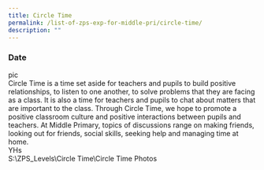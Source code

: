 ```yaml
---
title: Circle Time
permalink: /list-of-zps-exp-for-middle-pri/circle-time/
description: ""
---
```

### **Date**
pic<br>Circle Time is a time set aside for teachers and pupils to build positive relationships, to listen to one another, to solve problems that they are facing as a class. It is also a time for teachers and pupils to chat about matters that are important to the class. Through Circle Time, we hope to promote a positive classroom culture and positive interactions between pupils and teachers. At Middle Primary, topics of discussions range on making friends, looking out for friends, social skills, seeking help and managing time at home.<br>YHs<br>S:\\ZPS\_Levels\\Circle Time\\Circle Time Photos